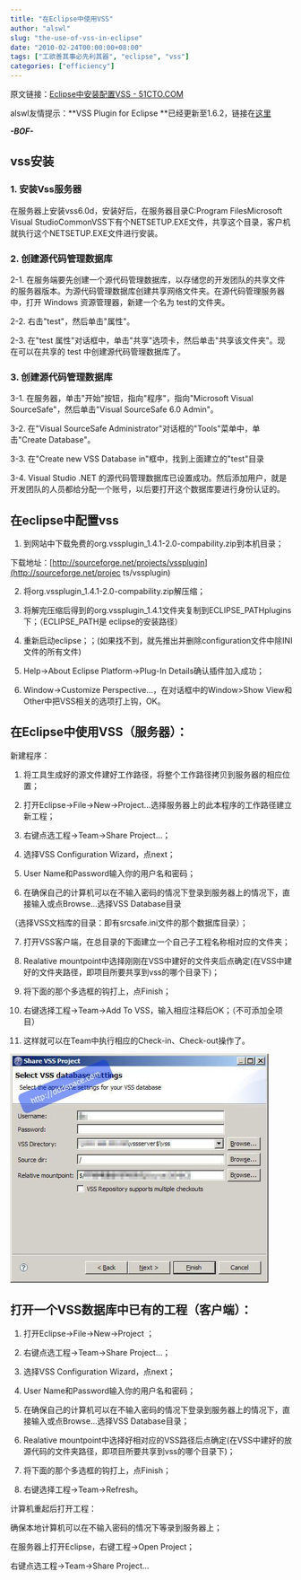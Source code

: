```yaml
---
title: "在Eclipse中使用VSS"
author: "alswl"
slug: "the-use-of-vss-in-eclipse"
date: "2010-02-24T00:00:00+08:00"
tags: ["工欲善其事必先利其器", "eclipse", "vss"]
categories: ["efficiency"]
---
```


原文链接：[Eclipse中安装配置VSS -
51CTO.COM](http://developer.51cto.com/art/200906/127171.htm)

alswl友情提示：**VSS Plugin for Eclipse
**已经更新至1.6.2，链接在[这里](http://sourceforge.net/projects/vssplugin/)

***-BOF-***

## vss安装

### 1. 安装Vss服务器

在服务器上安装vss6.0d，安装好后，在服务器目录C:Program FilesMicrosoft Visual
StudioCommonVSS下有个NETSETUP.EXE文件，共享这个目录，客户机就执行这个NETSETUP.EXE文件进行安装。

### 2. 创建源代码管理数据库

2-1. 在服务端要先创建一个源代码管理数据库，以存储您的开发团队的共享文件的服务器版本。为源代码管理数据库创建共享网络文件夹。在源代码管理服务器中，打开
Windows 资源管理器，新建一个名为 test的文件夹。

2-2. 右击"test"，然后单击"属性"。

2-3. 在"test 属性"对话框中，单击"共享"选项卡，然后单击"共享该文件夹"。现在可以在共享的 test 中创建源代码管理数据库了。

### 3. 创建源代码管理数据库

3-1. 在服务器，单击"开始"按钮，指向"程序"，指向"Microsoft Visual SourceSafe"，然后单击"Visual
SourceSafe 6.0 Admin"。

3-2. 在"Visual SourceSafe Administrator"对话框的"Tools"菜单中，单击"Create Database"。

3-3. 在"Create new VSS Database in"框中，找到上面建立的"test"目录

3-4. Visual Studio .NET
的源代码管理数据库已设置成功。然后添加用户，就是开发团队的人员都给分配一个账号，以后要打开这个数据库要进行身份认证的。

## 在eclipse中配置vss

1. 到网站中下载免费的org.vssplugin_1.4.1-2.0-compability.zip到本机目录；

下载地址：[http://sourceforge.net/projects/vssplugin](http://sourceforge.net/projec
ts/vssplugin)

2. 将org.vssplugin_1.4.1-2.0-compability.zip解压缩；

3. 将解完压缩后得到的org.vssplugin_1.4.1文件夹复制到ECLIPSE_PATHplugins下；（ECLIPSE_PATH是
eclipse的安装路径）

4. 重新启动eclipse；；(如果找不到，就先推出并删除configuration文件中除INI文件的所有文件)

5. Help->About Eclipse Platform->Plug-In Details确认插件加入成功；

6. Window->Customize Perspective…，在对话框中的Window>Show
View和Other中把VSS相关的选项打上钩，OK。

## 在Eclipse中使用VSS（服务器）：

新建程序：

1. 将工具生成好的源文件建好工作路径，将整个工作路径拷贝到服务器的相应位置；

2. 打开Eclipse->File->New->Project…选择服务器上的此本程序的工作路径建立新工程；

3. 右键点选工程->Team->Share Project…；

4. 选择VSS Configuration Wizard，点next；

5. User Name和Password输入你的用户名和密码；

6. 在确保自己的计算机可以在不输入密码的情况下登录到服务器上的情况下，直接输入或点Browse…选择VSS Database目录

（选择VSS文档库的目录：即有srcsafe.ini文件的那个数据库目录）；

7. 打开VSS客户端，在总目录的下面建立一个自己子工程名称相对应的文件夹；

8. Realative mountpoint中选择刚刚在VSS中建好的文件夹后点确定(在VSS中建好的文件夹路径，即项目所要共享到vss的哪个目录下)；

9. 将下面的那个多选框的钩打上，点Finish；

10. 右键选择工程->Team->Add To VSS，输入相应注释后OK；（不可添加全项目）

11. 这样就可以在Team中执行相应的Check-in、Check-out操作了。

![image](../../static/images/upload_dropbox/201002/vss.jpg)

## 打开一个VSS数据库中已有的工程（客户端）：

1. 打开Eclipse->File->New->Project ；

2. 右键点选工程->Team->Share Project…；

3. 选择VSS Configuration Wizard，点next；

4. User Name和Password输入你的用户名和密码；

5. 在确保自己的计算机可以在不输入密码的情况下登录到服务器上的情况下，直接输入或点Browse…选择VSS Database目录；

6. Realative
mountpoint中选择好相对应的VSS路径后点确定(在VSS中建好的放源代码的文件夹路径，即项目所要共享到vss的哪个目录下)；

7. 将下面的那个多选框的钩打上，点Finish；

8. 右键选择工程->Team->Refresh。

计算机重起后打开工程：

确保本地计算机可以在不输入密码的情况下等录到服务器上；

在服务器上打开Eclipse，右键工程->Open Project；

右键点选工程->Team->Share Project…

